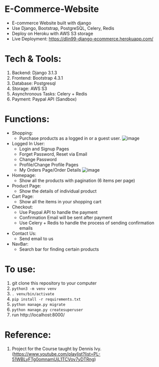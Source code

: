 # E-Commerce-Website 
- E-commerce Website built with django
- Use Django, Bootstrap, PostgreSQL, Celery, Redis
- Deploy on Heroku with AWS S3 storage
- Live Deployment: https://dlin99-django-ecommerce.herokuapp.com/


# Tech & Tools:
1. Backend: Django 3.1.3
2. Frontend: Bootstrap 4.3.1 
3. Database: Postgresql
4. Storage: AWS S3
5. Asynchronous Tasks: Celery + Redis
6. Payment: Paypal API (Sandbox)

# Functions:
- Shopping:
  - Purchase products as a logged in or a guest user.
  ![image](https://github.com/dlin99/E-Commerce-Website/blob/main/demo/login.png)
- Logged In User:
  - Login and Signup Pages
  - Forget Password, Reset via Email
  - Change Password
  - Profile/Change Profile Pages
  - My Orders Page/Order Details
  ![image](https://github.com/dlin99/E-Commerce-Website/blob/main/demo/signup.png)
- Homepage:
  - Show all the products with pagination (6 items per page)
- Product Page:
  - Show the details of individual product
- Cart Page:
  - Show all the items in your shopping cart
- Checkout:
  - Use Paypal API to handle the payment 
  - Confirmation Email will be sent after payment
  - Use Celery + Redis to handle the process of sending confirmation emails
- Contact Us:
  - Send email to us
- NavBar:
  - Search bar for finding certain products


# To use:
1. git clone this repository to your computer
2. `python3 -m venv venv`
3. `. venv/bin/activate`
4. `pip install -r requirements.txt`
5. `python manage.py migrate`
6. `python manage.py createsuperuser`
7. run http://localhost:8000/


# Reference:
1. Project for the Course taught by Dennis Ivy. (https://www.youtube.com/playlist?list=PL-51WBLyFTg0omnamUjL1TCVov7yDTRng)